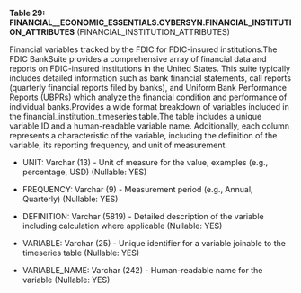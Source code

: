 **Table 29: FINANCIAL__ECONOMIC_ESSENTIALS.CYBERSYN.FINANCIAL_INSTITUTION_ATTRIBUTES** (FINANCIAL_INSTITUTION_ATTRIBUTES)

Financial variables tracked by the FDIC for FDIC-insured institutions.The FDIC BankSuite provides a comprehensive array of financial data and reports on FDIC-insured institutions in the United States. This suite typically includes detailed information such as bank financial statements, call reports (quarterly financial reports filed by banks), and Uniform Bank Performance Reports (UBPRs) which analyze the financial condition and performance of individual banks.Provides a wide format breakdown of variables included in the financial_institution_timeseries table.The table includes a unique variable ID and a human-readable variable name. Additionally, each column represents a characteristic of the variable, including the definition of the variable, its reporting frequency, and unit of measurement.

- UNIT: Varchar (13) - Unit of measure for the value, examples (e.g., percentage, USD) (Nullable: YES)

- FREQUENCY: Varchar (9) - Measurement period (e.g., Annual, Quarterly) (Nullable: YES)

- DEFINITION: Varchar (5819) - Detailed description of the variable including calculation where applicable (Nullable: YES)

- VARIABLE: Varchar (25) - Unique identifier for a variable joinable to the timeseries table (Nullable: YES)

- VARIABLE_NAME: Varchar (242) - Human-readable name for the variable (Nullable: YES)

